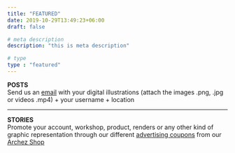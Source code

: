 ```yaml
---
title: "FEATURED"
date: 2019-10-29T13:49:23+06:00
draft: false

# meta description
description: "this is meta description"

# type
type : "featured"
---
```


**POSTS**  
Send us an [email](mailto:featured@archezinternational.com?subject=featured%20request) with your digital illustrations (attach the images .png, .jpg or videos .mp4) + your username + location

----
**STORIES**  
Promote your account, workshop, product, renders or any other kind of graphic representation through our different [advertising coupons](/categories/coupon/) from our [Archez Shop](/shop)

